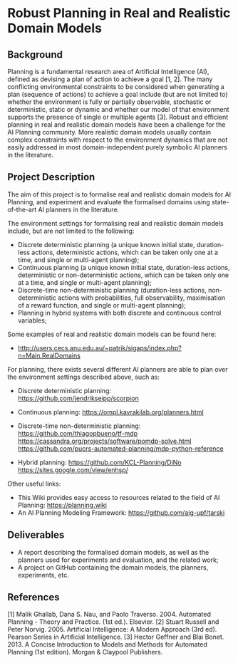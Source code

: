 # Robust Planning in Real and Realistic Domain Models

## Background
Planning is a fundamental research area of Artificial Intelligence (AI), defined as devising a plan of action to achieve a goal [1, 2]. The many conflicting environmental constraints to be considered when generating a plan (sequence of actions) to achieve a goal include (but are not limited to) whether the environment is fully or partially observable, stochastic or deterministic, static or dynamic and whether our model of that environment supports the presence of single or multiple agents [3]. Robust and efficient planning in real and realistic domain models have been a challenge for the AI Planning community. More realistic domain models usually contain complex constraints with respect to the environment dynamics that are not easily addressed in most domain-independent purely symbolic AI planners in the literature.

## Project Description

The aim of this project is to formalise real and realistic domain models for AI Planning, and experiment and evaluate the formalised domains using state-of-the-art AI planners in the literature.

The environment settings for formalising real and realistic domain models include, but are not limited to the following:
 - Discrete deterministic planning (a unique known initial state, duration-less actions, deterministic actions, which can be taken only one at a time, and single or multi-agent planning);
 - Continuous planning (a unique known initial state, duration-less actions, deterministic or non-deterministic actions, which can be taken only one at a time, and single or multi-agent planning);
 - Discrete-time non-deterministic planning (duration-less actions, non-deterministic actions with probabilities, full observability, maximisation of a reward function, and single or multi-agent planning);
 - Planning in hybrid systems with both discrete and continuous control variables;

Some examples of real and realistic domain models can be found here:
- http://users.cecs.anu.edu.au/~patrik/sigaps/index.php?n=Main.RealDomains

For planning, there exists several different AI planners are able to plan over the environment settings described above, such as:

- Discrete deterministic planning: 
https://github.com/jendrikseipp/scorpion

- Continuous planning: 
https://ompl.kavrakilab.org/planners.html

- Discrete-time non-deterministic planning:
https://github.com/thiagopbueno/tf-mdp
https://cassandra.org/projects/software/pomdp-solve.html
https://github.com/pucrs-automated-planning/mdp-python-reference

- Hybrid planning:
https://github.com/KCL-Planning/DiNo
https://sites.google.com/view/enhsp/

Other useful links:
- This Wiki provides easy access to resources related to the field of AI Planning: https://planning.wiki
- An AI Planning Modeling Framework: https://github.com/aig-upf/tarski

## Deliverables
- A report describing the formalised domain models, as well as the planners used for experiments and evaluation, and the related work;
- A project on GitHub containing the domain models, the planners, experiments, etc.

## References
[1] Malik Ghallab, Dana S. Nau, and Paolo Traverso. 2004. Automated Planning - Theory and Practice. (1st ed.). Elsevier.
[2] Stuart Russell and Peter Norvig. 2005. Artificial Intelligence: A Modern Approach (3rd ed). Pearson Series in Artificial Intelligence.
[3] Hector Geffner and Blai Bonet. 2013. A Concise Introduction to Models and Methods for Automated Planning (1st edition). Morgan & Claypool Publishers.

